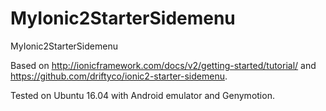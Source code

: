 # MyIonic2StarterSidemenu
MyIonic2StarterSidemenu

Based on http://ionicframework.com/docs/v2/getting-started/tutorial/ and https://github.com/driftyco/ionic2-starter-sidemenu.

Tested on Ubuntu 16.04 with Android emulator and Genymotion.
